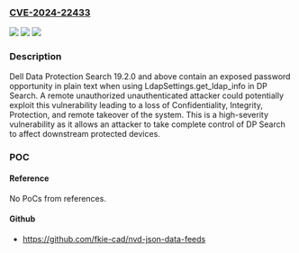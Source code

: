 ### [CVE-2024-22433](https://cve.mitre.org/cgi-bin/cvename.cgi?name=CVE-2024-22433)
![](https://img.shields.io/static/v1?label=Product&message=Data%20Protection%20Search&color=blue)
![](https://img.shields.io/static/v1?label=Version&message=%3D%2019.2.0%20&color=brighgreen)
![](https://img.shields.io/static/v1?label=Vulnerability&message=CWE-538%3A%20Insertion%20of%20Sensitive%20Information%20into%20Externally-Accessible%20File%20or%20Directory&color=brighgreen)

### Description

Dell Data Protection Search 19.2.0 and above contain an exposed password opportunity in plain text when using LdapSettings.get_ldap_info in DP Search. A remote unauthorized unauthenticated attacker could potentially exploit this vulnerability leading to a loss of Confidentiality, Integrity, Protection, and remote takeover of the system. This is a high-severity vulnerability as it allows an attacker to take complete control of DP Search to affect downstream protected devices.

### POC

#### Reference
No PoCs from references.

#### Github
- https://github.com/fkie-cad/nvd-json-data-feeds

